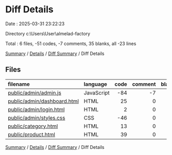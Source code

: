 # Diff Details

Date : 2025-03-31 23:22:23

Directory c:\\Users\\User\\almelad-factory

Total : 6 files,  -51 codes, -7 comments, 35 blanks, all -23 lines

[Summary](results.md) / [Details](details.md) / [Diff Summary](diff.md) / Diff Details

## Files
| filename | language | code | comment | blank | total |
| :--- | :--- | ---: | ---: | ---: | ---: |
| [public/admin/admin.js](/public/admin/admin.js) | JavaScript | -84 | -7 | -9 | -100 |
| [public/admin/dashboard.html](/public/admin/dashboard.html) | HTML | 25 | 0 | 14 | 39 |
| [public/admin/login.html](/public/admin/login.html) | HTML | 2 | 0 | 1 | 3 |
| [public/admin/styles.css](/public/admin/styles.css) | CSS | -46 | 0 | 0 | -46 |
| [public/category.html](/public/category.html) | HTML | 13 | 0 | 20 | 33 |
| [public/product.html](/public/product.html) | HTML | 39 | 0 | 9 | 48 |

[Summary](results.md) / [Details](details.md) / [Diff Summary](diff.md) / Diff Details
